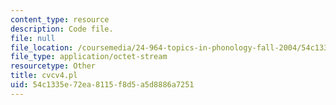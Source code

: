 ```yaml
---
content_type: resource
description: Code file.
file: null
file_location: /coursemedia/24-964-topics-in-phonology-fall-2004/54c1335e72ea8115f8d5a5d8886a7251_cvcv4.pl
file_type: application/octet-stream
resourcetype: Other
title: cvcv4.pl
uid: 54c1335e-72ea-8115-f8d5-a5d8886a7251
---
```

